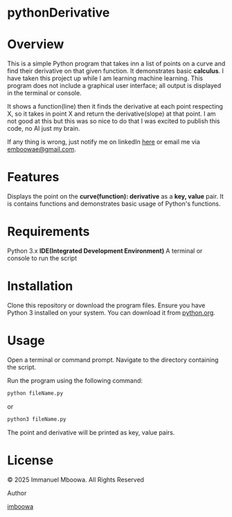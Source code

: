 # pythonDerivative

# Overview
This is a simple Python program that takes inn a list of points on a curve and find their derivative on that given function. It demonstrates basic **calculus**. I have taken this project up while I am learning machine learning. This program does not include a graphical user interface; all output is displayed in the terminal or console.

It shows a function(line) then it finds the derivative at each point respecting X, so it takes in point X and return the derivative(slope) at that point. I am not good at this but this was so nice to do that I was excited to publish this code, no AI just my brain.

If any thing is wrong, just notify me on linkedIn [here](https://www.linkedin.com/in/immanuel-mboowa-773b65343/) or email me via [emboowae@gmail.com](mailto:emboowae@gmail.com).

# Features
Displays the point on the **curve(function): derivative** as a **key, value** pair.
It is contains functions and demonstrates basic usage of Python's functions.

# Requirements
Python 3.x
**IDE(Integrated Development Environment)**
A terminal or console to run the script

# Installation
Clone this repository or download the program files.
Ensure you have Python 3 installed on your system. You can download it from [python.org](https://www.python.org/downloads/).

# Usage
Open a terminal or command prompt.
Navigate to the directory containing the script.

Run the program using the following command:
```bash
python fileName.py
```
or
```bash
python3 fileName.py
```
The point and derivative will be printed as key, value pairs.

# License

© 2025 Immanuel Mboowa. All Rights Reserved

Author

[imboowa](https://github.com/imboowa)
